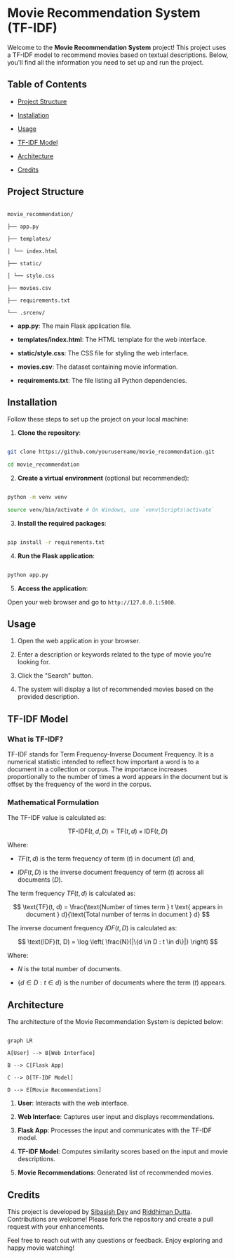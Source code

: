 
# Movie Recommendation System (TF-IDF)

  

Welcome to the **Movie Recommendation System** project! This project uses a TF-IDF model to recommend movies based on textual descriptions. Below, you'll find all the information you need to set up and run the project.

  

## Table of Contents

- [Project Structure](#project-structure)

- [Installation](#installation)

- [Usage](#usage)

- [TF-IDF Model](#tf-idf-model)

- [Architecture](#architecture)

- [Credits](#credits)

  

## Project Structure

  

```plaintext

movie_recommendation/

├── app.py

├── templates/

│ └── index.html

├── static/

│ └── style.css

├── movies.csv

├── requirements.txt

└── .srcenv/

```

  

- **app.py**: The main Flask application file.

- **templates/index.html**: The HTML template for the web interface.

- **static/style.css**: The CSS file for styling the web interface.

- **movies.csv**: The dataset containing movie information.

- **requirements.txt**: The file listing all Python dependencies.

  

## Installation

  

Follow these steps to set up the project on your local machine:

  

1. **Clone the repository**:

```bash

git clone https://github.com/yourusername/movie_recommendation.git

cd movie_recommendation

```

  

2. **Create a virtual environment** (optional but recommended):

```bash

python -m venv venv

source venv/bin/activate # On Windows, use `venv\Scripts\activate`

```

  

3. **Install the required packages**:

```bash

pip install -r requirements.txt

```

  

4. **Run the Flask application**:

```bash

python app.py

```

  

5. **Access the application**:

Open your web browser and go to `http://127.0.0.1:5000`.

  

## Usage

  

1. Open the web application in your browser.

2. Enter a description or keywords related to the type of movie you're looking for.

3. Click the "Search" button.

4. The system will display a list of recommended movies based on the provided description.

  

## TF-IDF Model

  

### What is TF-IDF?

  

TF-IDF stands for Term Frequency-Inverse Document Frequency. It is a numerical statistic intended to reflect how important a word is to a document in a collection or corpus. The importance increases proportionally to the number of times a word appears in the document but is offset by the frequency of the word in the corpus.

  

### Mathematical Formulation

  

The TF-IDF value is calculated as:

  

$$ \text{TF-IDF}(t, d, D) = \text{TF}(t, d) \times \text{IDF}(t, D) $$

  

Where:

- ${TF}(t, d)$  is the term frequency of term $(t)$ in document $(d)$  and,

- ${IDF}(t, D)$  is the inverse document frequency of term $(t)$ across all documents $(D)$.

  

The term frequency ${TF}(t, d)$ is calculated as:

$$ \text{TF}(t, d) = \frac{\text{Number of times term } t \text{ appears in document } d}{\text{Total number of terms in document } d} $$

  

The inverse document frequency ${IDF}(t, D)$ is calculated as:

$$ \text{IDF}(t, D) = \log \left( \frac{N}{|\{d \in D : t \in d\}|} \right) $$

Where:

- $N$ is the total number of documents.

- $\{d \in D : t \in d\}$ is the number of documents where the term $(t)$ appears.

  

## Architecture

The architecture of the Movie Recommendation System is depicted below:

  
```mermaid

graph LR

A[User] --> B[Web Interface]

B --> C[Flask App]

C --> D[TF-IDF Model]

D --> E[Movie Recommendations]

```

  

1. **User**: Interacts with the web interface.

2. **Web Interface**: Captures user input and displays recommendations.

3. **Flask App**: Processes the input and communicates with the TF-IDF model.

4. **TF-IDF Model**: Computes similarity scores based on the input and movie descriptions.

5. **Movie Recommendations**: Generated list of recommended movies.

  

## Credits 

  

This project is developed by [Sibasish Dey](https://github.com/Jishu15) and [Riddhiman Dutta](https://github.com/cdnjmusic). Contributions are welcome! Please fork the repository and create a pull request with your enhancements.

  

Feel free to reach out with any questions or feedback. Enjoy exploring and happy movie watching!
